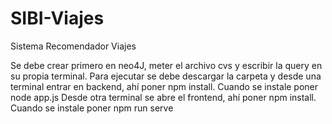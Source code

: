 # SIBI-Viajes
 Sistema Recomendador Viajes

Se debe crear primero en neo4J, meter el archivo cvs y escribir la query en su propia terminal.
Para ejecutar se debe descargar la carpeta y desde una terminal entrar en backend, ahí poner npm install. Cuando se instale poner node app.js
Desde otra terminal se abre el frontend, ahí poner npm install. Cuando se instale poner npm run serve
